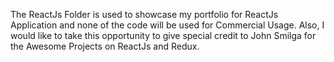 The ReactJs Folder is used to showcase my portfolio for ReactJs Application and none of the code will be used for Commercial Usage.
Also, I would like to take this opportunity to give special credit to John Smilga for the Awesome Projects on ReactJs and Redux.
